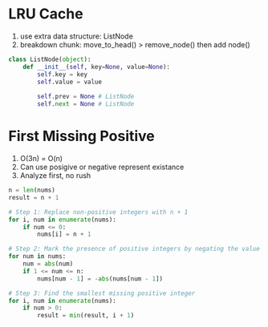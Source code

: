 # LRU Cache

1. use extra data structure: ListNode
2. breakdown chunk: move_to_head() > remove_node() then add node()

```python
class ListNode(object):
    def __init__(self, key=None, value=None):
        self.key = key
        self.value = value
        
        self.prev = None # ListNode
        self.next = None # ListNode
```

# First Missing Positive

1. O(3n) = O(n)
2. Can use posigive or negative represent existance
3. Analyze first, no rush

```python
n = len(nums)
result = n + 1

# Step 1: Replace non-positive integers with n + 1
for i, num in enumerate(nums):
    if num <= 0:
        nums[i] = n + 1

# Step 2: Mark the presence of positive integers by negating the value at index num - 1
for num in nums:
    num = abs(num)
    if 1 <= num <= n:
        nums[num - 1] = -abs(nums[num - 1])

# Step 3: Find the smallest missing positive integer
for i, num in enumerate(nums):
    if num > 0:
        result = min(result, i + 1)
```
